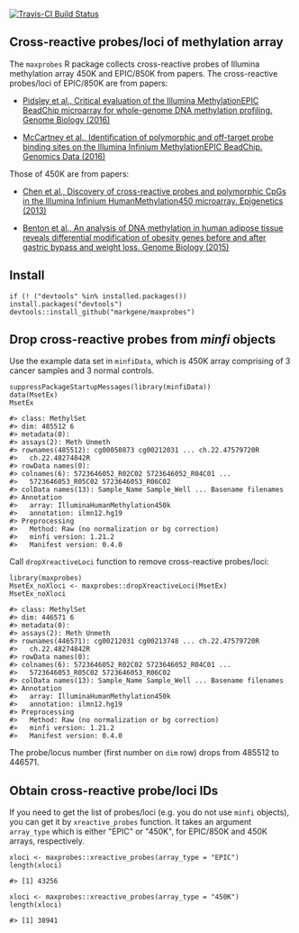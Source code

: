 [![Travis-CI Build Status](https://travis-ci.org/markgene/maxprobes.svg?branch=master)](https://travis-ci.org/markgene/maxprobes)

## Cross-reactive probes/loci of methylation array

The `maxprobes` R package collects cross-reactive probes of Illumina methylation array 450K and EPIC/850K from papers. The cross-reactive probes/loci of EPIC/850K are from papers:

* [Pidsley et al., Critical evaluation of the Illumina MethylationEPIC BeadChip microarray for whole-genome DNA methylation profiling. Genome Biology (2016)](https://genomebiology.biomedcentral.com/articles/10.1186/s13059-016-1066-1)

* [McCartney et al., Identification of polymorphic and off-target probe binding sites on the Illumina Infinium MethylationEPIC BeadChip. Genomics Data (2016)](https://www.sciencedirect.com/science/article/pii/S221359601630071X)

Those of 450K are from papers:

* [Chen et al., Discovery of cross-reactive probes and polymorphic CpGs in the Illumina Infinium HumanMethylation450 microarray. Epigenetics (2013)](https://www.ncbi.nlm.nih.gov/pmc/articles/PMC3592906/)

* [Benton et al., An analysis of DNA methylation in human adipose tissue reveals differential modification of obesity genes before and after gastric bypass and weight loss. Genome Biology (2015)](https://genomebiology.biomedcentral.com/articles/10.1186/s13059-014-0569-x)

## Install

```{r, install_maxprobes}
if (! ("devtools" %in% installed.packages()) install.packages("devtools")
devtools::install_github("markgene/maxprobes")
```

## Drop cross-reactive probes from *minfi* objects

Use the example data set in `minfiData`, which is 450K array comprising of 3 cancer samples and 3 normal controls.

```{r, load_minfi_data}
suppressPackageStartupMessages(library(minfiData))
data(MsetEx)
MsetEx

#> class: MethylSet 
#> dim: 485512 6 
#> metadata(0):
#> assays(2): Meth Unmeth
#> rownames(485512): cg00050873 cg00212031 ... ch.22.47579720R
#>   ch.22.48274842R
#> rowData names(0):
#> colnames(6): 5723646052_R02C02 5723646052_R04C01 ...
#>   5723646053_R05C02 5723646053_R06C02
#> colData names(13): Sample_Name Sample_Well ... Basename filenames
#> Annotation
#>   array: IlluminaHumanMethylation450k
#>   annotation: ilmn12.hg19
#> Preprocessing
#>   Method: Raw (no normalization or bg correction)
#>   minfi version: 1.21.2
#>   Manifest version: 0.4.0
```

Call `dropXreactiveLoci` function to remove cross-reactive probes/loci:

```{r, drop_demo}
library(maxprobes)
MsetEx_noXloci <- maxprobes::dropXreactiveLoci(MsetEx)
MsetEx_noXloci

#> class: MethylSet 
#> dim: 446571 6 
#> metadata(0):
#> assays(2): Meth Unmeth
#> rownames(446571): cg00212031 cg00213748 ... ch.22.47579720R
#>   ch.22.48274842R
#> rowData names(0):
#> colnames(6): 5723646052_R02C02 5723646052_R04C01 ...
#>   5723646053_R05C02 5723646053_R06C02
#> colData names(13): Sample_Name Sample_Well ... Basename filenames
#> Annotation
#>   array: IlluminaHumanMethylation450k
#>   annotation: ilmn12.hg19
#> Preprocessing
#>   Method: Raw (no normalization or bg correction)
#>   minfi version: 1.21.2
#>   Manifest version: 0.4.0
```

The probe/locus number (first number on `dim` row) drops from 485512 to 446571.

## Obtain cross-reactive probe/loci IDs

If you need to get the list of probes/loci (e.g. you do not use `minfi` objects), you can get it by `xreactive_probes` function. It takes an argument `array_type` which is either "EPIC" or "450K", for EPIC/850K and 450K arrays, respectively.

```{r, xloci_demo}
xloci <- maxprobes::xreactive_probes(array_type = "EPIC")
length(xloci)

#> [1] 43256

xloci <- maxprobes::xreactive_probes(array_type = "450K")
length(xloci)

#> [1] 38941
```
